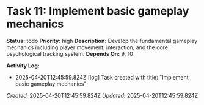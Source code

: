 # Task 11: Implement basic gameplay mechanics

**Status:** todo
**Priority:** high
**Description:**
Develop the fundamental gameplay mechanics including player movement, interaction, and the core psychological tracking system.
**Depends On:** 9, 10

**Activity Log:**
* 2025-04-20T12:45:59.824Z [log] Task created with title: "Implement basic gameplay mechanics"

*Created:* 2025-04-20T12:45:59.824Z
*Updated:* 2025-04-20T12:45:59.824Z
